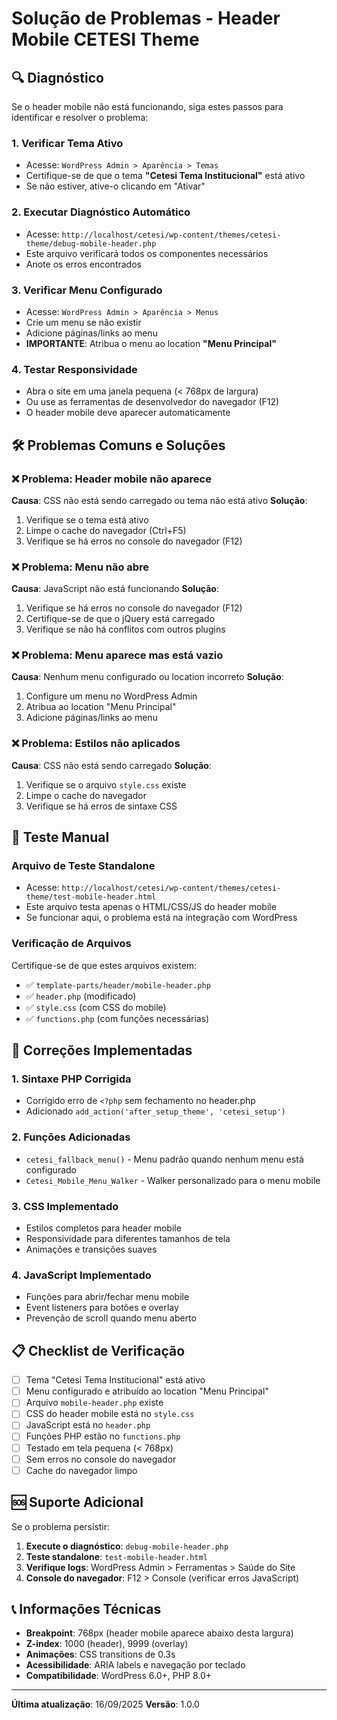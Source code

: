 # Solução de Problemas - Header Mobile CETESI Theme

## 🔍 Diagnóstico

Se o header mobile não está funcionando, siga estes passos para identificar e resolver o problema:

### 1. **Verificar Tema Ativo**
- Acesse: `WordPress Admin > Aparência > Temas`
- Certifique-se de que o tema **"Cetesi Tema Institucional"** está ativo
- Se não estiver, ative-o clicando em "Ativar"

### 2. **Executar Diagnóstico Automático**
- Acesse: `http://localhost/cetesi/wp-content/themes/cetesi-theme/debug-mobile-header.php`
- Este arquivo verificará todos os componentes necessários
- Anote os erros encontrados

### 3. **Verificar Menu Configurado**
- Acesse: `WordPress Admin > Aparência > Menus`
- Crie um menu se não existir
- Adicione páginas/links ao menu
- **IMPORTANTE**: Atribua o menu ao location **"Menu Principal"**

### 4. **Testar Responsividade**
- Abra o site em uma janela pequena (< 768px de largura)
- Ou use as ferramentas de desenvolvedor do navegador (F12)
- O header mobile deve aparecer automaticamente

## 🛠️ Problemas Comuns e Soluções

### ❌ **Problema: Header mobile não aparece**
**Causa**: CSS não está sendo carregado ou tema não está ativo
**Solução**:
1. Verifique se o tema está ativo
2. Limpe o cache do navegador (Ctrl+F5)
3. Verifique se há erros no console do navegador (F12)

### ❌ **Problema: Menu não abre**
**Causa**: JavaScript não está funcionando
**Solução**:
1. Verifique se há erros no console do navegador (F12)
2. Certifique-se de que o jQuery está carregado
3. Verifique se não há conflitos com outros plugins

### ❌ **Problema: Menu aparece mas está vazio**
**Causa**: Nenhum menu configurado ou location incorreto
**Solução**:
1. Configure um menu no WordPress Admin
2. Atribua ao location "Menu Principal"
3. Adicione páginas/links ao menu

### ❌ **Problema: Estilos não aplicados**
**Causa**: CSS não está sendo carregado
**Solução**:
1. Verifique se o arquivo `style.css` existe
2. Limpe o cache do navegador
3. Verifique se há erros de sintaxe CSS

## 📱 Teste Manual

### Arquivo de Teste Standalone
- Acesse: `http://localhost/cetesi/wp-content/themes/cetesi-theme/test-mobile-header.html`
- Este arquivo testa apenas o HTML/CSS/JS do header mobile
- Se funcionar aqui, o problema está na integração com WordPress

### Verificação de Arquivos
Certifique-se de que estes arquivos existem:
- ✅ `template-parts/header/mobile-header.php`
- ✅ `header.php` (modificado)
- ✅ `style.css` (com CSS do mobile)
- ✅ `functions.php` (com funções necessárias)

## 🔧 Correções Implementadas

### 1. **Sintaxe PHP Corrigida**
- Corrigido erro de `<?php` sem fechamento no header.php
- Adicionado `add_action('after_setup_theme', 'cetesi_setup')`

### 2. **Funções Adicionadas**
- `cetesi_fallback_menu()` - Menu padrão quando nenhum menu está configurado
- `Cetesi_Mobile_Menu_Walker` - Walker personalizado para o menu mobile

### 3. **CSS Implementado**
- Estilos completos para header mobile
- Responsividade para diferentes tamanhos de tela
- Animações e transições suaves

### 4. **JavaScript Implementado**
- Funções para abrir/fechar menu mobile
- Event listeners para botões e overlay
- Prevenção de scroll quando menu aberto

## 📋 Checklist de Verificação

- [ ] Tema "Cetesi Tema Institucional" está ativo
- [ ] Menu configurado e atribuído ao location "Menu Principal"
- [ ] Arquivo `mobile-header.php` existe
- [ ] CSS do header mobile está no `style.css`
- [ ] JavaScript está no `header.php`
- [ ] Funções PHP estão no `functions.php`
- [ ] Testado em tela pequena (< 768px)
- [ ] Sem erros no console do navegador
- [ ] Cache do navegador limpo

## 🆘 Suporte Adicional

Se o problema persistir:

1. **Execute o diagnóstico**: `debug-mobile-header.php`
2. **Teste standalone**: `test-mobile-header.html`
3. **Verifique logs**: WordPress Admin > Ferramentas > Saúde do Site
4. **Console do navegador**: F12 > Console (verificar erros JavaScript)

## 📞 Informações Técnicas

- **Breakpoint**: 768px (header mobile aparece abaixo desta largura)
- **Z-index**: 1000 (header), 9999 (overlay)
- **Animações**: CSS transitions de 0.3s
- **Acessibilidade**: ARIA labels e navegação por teclado
- **Compatibilidade**: WordPress 6.0+, PHP 8.0+

---

**Última atualização**: 16/09/2025
**Versão**: 1.0.0
